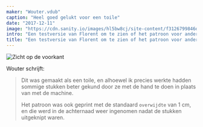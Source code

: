 ```yaml
---
maker: "Wouter.vdub"
caption: "Heel goed gelukt voor een toile"
date: "2017-12-11"
image: "https://cdn.sanity.io/images/hl5bw8cj/site-content/f3126799846dc9ea9aecb423e7283bb715db93b4-3724x2785.jpg"
intro: "Een testversie van Florent om te zien of het patroon voor anderen werkt, door Wouter.vdub"
title: "Een testversie van Florent om te zien of het patroon voor anderen werkt, door Wouter.vdub"
---
```


![Zicht op de voorkant](https://posts.freesewing.org/uploads/florent_by_wouter_high_back_20ec93b7c1.jpg "Zicht op de voorkant")

Wouter schrijft:

> Dit was gemaakt als een toile, en alhoewel ik precies werkte hadden sommige stukken beter gekund door ze met de hand te doen in plaats van met de machine.
> 
> Het patroon was ook geprint met de standaard `overwijdte` van 1 cm, en die werd in de achternaad weer ingenomen nadat de stukken uitgeknipt waren.
